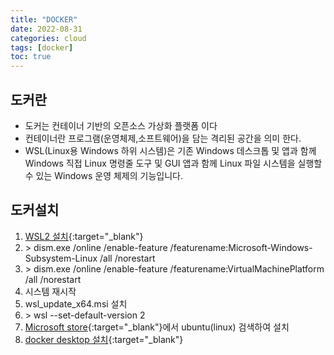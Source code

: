 ```yaml
---
title: "DOCKER"
date: 2022-08-31
categories: cloud  
tags: [docker]
toc: true
---
```


## 도커란
- 도커는 컨테이너 기반의 오픈소스 가상화 플랫폼 이다
- 컨테이너란 프로그램(운영체제,소프트웨어)을 담는 격리된 공간을 의미 한다. 
- WSL(Linux용 Windows 하위 시스템)은 기존 Windows 데스크톱 및 앱과 함께 Windows 직접 Linux 명령줄 도구 및 GUI 앱과 함께 Linux 파일 시스템을 실행할 수 있는 Windows 운영 체제의 기능입니다.

## 도커설치
1. [WSL2 설치](https://docs.microsoft.com/ko-kr/windows/wsl/install-manual){:target="_blank"}
  1. &gt; dism.exe /online /enable-feature /featurename:Microsoft-Windows-Subsystem-Linux /all /norestart
  2. &gt; dism.exe /online /enable-feature /featurename:VirtualMachinePlatform /all /norestart
  3. 시스템 재시작
  4. wsl_update_x64.msi  설치
  5. &gt; wsl --set-default-version 2
2. [Microsoft store](https://apps.microsoft.com/store/detail/ubuntu-2004/9N6SVWS3RX71?hl=ko-kr&gl=KR){:target="_blank"}에서 ubuntu(linux) 검색하여 설치
3. [docker desktop 설치](https://www.docker.com/products/docker-desktop/){:target="_blank"}



